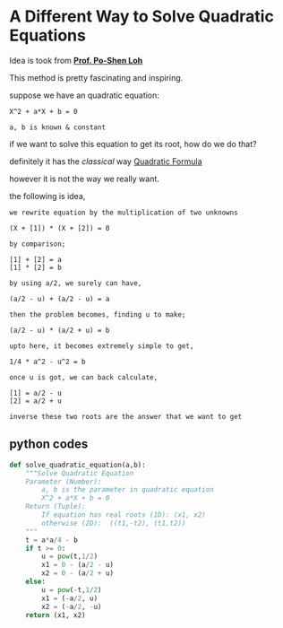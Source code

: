 ---
---

# A Different Way to Solve Quadratic Equations

Idea is took from [**Prof. Po-Shen Loh**](https://www.poshenloh.com/quadratic/)

This method is pretty fascinating and inspiring.


suppose we have an quadratic equation:

```
X^2 + a*X + b = 0

a, b is known & constant
```

if we want to solve this equation to get its root, how do we do that?

definitely it has the _classical_ way [Quadratic Formula](https://en.wikipedia.org/wiki/Quadratic_formula)

however it is not the way we really want.

the following is idea,

```
we rewrite equation by the multiplication of two unknowns

(X + [1]) * (X + [2]) = 0

by comparison;

[1] + [2] = a
[1] * [2] = b

by using a/2, we surely can have,

(a/2 - u) + (a/2 - u) = a

then the problem becomes, finding u to make;

(a/2 - u) * (a/2 + u) = b

upto here, it becomes extremely simple to get,

1/4 * a^2 - u^2 = b

once u is got, we can back calculate,

[1] = a/2 - u
[2] = a/2 + u

inverse these two roots are the answer that we want to get
```

## python codes

```python
def solve_quadratic_equation(a,b):
    """Solve Quadratic Equation
    Parameter (Number):
        a, b is the parameter in quadratic equation
        X^2 + a*X + b = 0
    Return (Tuple):
        If equation has real roots (1D): (x1, x2)
        otherwise (2D):  ((t1,-t2), (t1,t2))
    """
    t = a*a/4 - b
    if t >= 0:
        u = pow(t,1/2)
        x1 = 0 - (a/2 - u)
        x2 = 0 - (a/2 + u)
    else:
        u = pow(-t,1/2)
        x1 = (-a/2, u)
        x2 = (-a/2, -u)
    return (x1, x2)
```


